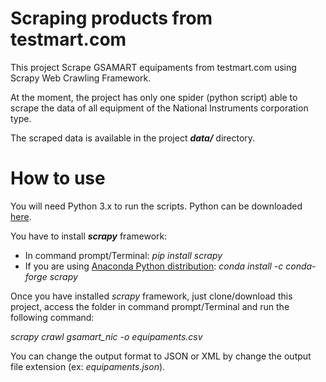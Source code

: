# Scraping products from testmart.com

This project Scrape GSAMART equipaments from testmart.com using Scrapy Web Crawling Framework.

At the moment, the project has only one spider (python script) able to scrape the data of all equipment of the National Instruments corporation type.

The scraped data is available in the project ***data/*** directory.

# How to use

You will need Python 3.x to run the scripts.
Python can be downloaded [here](https://www.python.org/downloads/).

You have to install ***scrapy*** framework:
* In command prompt/Terminal: *pip install scrapy*
* If you are using [Anaconda Python distribution](https://anaconda.org/anaconda/python): *conda install -c conda-forge scrapy*

Once you have installed *scrapy* framework, just clone/download this project, access the folder in command prompt/Terminal and run the following command:

*scrapy crawl gsamart_nic -o equipaments.csv*

You can change the output format to JSON or XML by change the output file extension (ex: *equipaments.json*).
